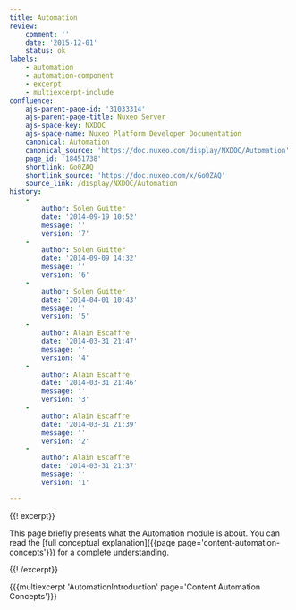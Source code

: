 ```yaml
---
title: Automation
review:
    comment: ''
    date: '2015-12-01'
    status: ok
labels:
    - automation
    - automation-component
    - excerpt
    - multiexcerpt-include
confluence:
    ajs-parent-page-id: '31033314'
    ajs-parent-page-title: Nuxeo Server
    ajs-space-key: NXDOC
    ajs-space-name: Nuxeo Platform Developer Documentation
    canonical: Automation
    canonical_source: 'https://doc.nuxeo.com/display/NXDOC/Automation'
    page_id: '18451738'
    shortlink: Go0ZAQ
    shortlink_source: 'https://doc.nuxeo.com/x/Go0ZAQ'
    source_link: /display/NXDOC/Automation
history:
    - 
        author: Solen Guitter
        date: '2014-09-19 10:52'
        message: ''
        version: '7'
    - 
        author: Solen Guitter
        date: '2014-09-09 14:32'
        message: ''
        version: '6'
    - 
        author: Solen Guitter
        date: '2014-04-01 10:43'
        message: ''
        version: '5'
    - 
        author: Alain Escaffre
        date: '2014-03-31 21:47'
        message: ''
        version: '4'
    - 
        author: Alain Escaffre
        date: '2014-03-31 21:46'
        message: ''
        version: '3'
    - 
        author: Alain Escaffre
        date: '2014-03-31 21:39'
        message: ''
        version: '2'
    - 
        author: Alain Escaffre
        date: '2014-03-31 21:37'
        message: ''
        version: '1'

---
```

{{! excerpt}}

This page briefly presents what the Automation module is about. You can read the [full conceptual explanation]({{page page='content-automation-concepts'}})&nbsp;for a complete understanding.

{{! /excerpt}}

{{{multiexcerpt 'AutomationIntroduction' page='Content Automation Concepts'}}}

&nbsp;